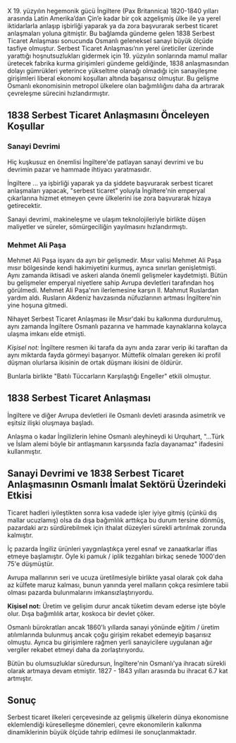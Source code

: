 X 19. yüzyılın hegemonik gücü İngiltere (Pax Britannica) 1820-1840 yılları arasında Latin Amerika’dan Çin’e kadar bir çok azgelişmiş ülke ile ya yerel iktidarlarla anlaşıp işbirliği yaparak ya da zora başvurarak serbest ticaret anlaşmaları yoluna gitmiştir. Bu bağlamda gündeme gelen 1838 Serbest Ticaret Anlaşması sonucunda Osmanlı geleneksel sanayi büyük ölçüde tasfiye olmuştur. Serbest Ticaret Anlaşması’nın yerel üreticiler üzerinde yarattığı hoşnutsuzlukları gidermek için 19. yüzyılın sonlarında mamul mallar üretecek fabrika kurma girişimleri gündeme geldiğinde, 1838 anlaşmasından dolayı gümrükleri yeterince yükseltme olanağı olmadığı için sanayileşme girişimleri liberal ekonomi koşulları altında başarısız olmuştur. Bu gelişme Osmanlı ekonomisinin metropol ülkelere olan bağımlılığını daha da artırarak çevreleşme sürecini hızlandırmıştır.

## 1838 Serbest Ticaret Anlaşmasını Önceleyen Koşullar

### Sanayi Devrimi
Hiç kuşkusuz en önemlisi İngiltere'de patlayan sanayi devrimi ve bu devrimin pazar ve hammade ihtiyacı yaratmasıdır.

İngiltere ... ya işbirliği yaparak ya da şiddete başvurarak serbest ticaret anlaşmaları yapacak, "serbest ticaret" yoluyla İngiltere'nin emperyal çıkarlarına hizmet etmeyen çevre ülkelerini ise zora başvurarak hizaya getirecektir.

Sanayi devrimi, makineleşme ve ulaşım teknolojileriyle birlikte düşen maliyetler ve süreler, sömürgeciliğin yayılmasını hızlandırmıştı.

### Mehmet Ali Paşa

Mehmet Ali Paşa isyanı da ayrı bir gelişmedir. Mısır valisi Mehmet Ali Paşa mısır bölgesinde kendi hakimiyetini kurmuş, ayrıca sınırları genişletmişti. Aynı zamanda iktisadi ve askeri alanda önemli gelişmeler kaydetmişti. Bütün bu gelişmeler emperyal niyetlere sahip Avrupa devletleri tarafından hoş görülmedi. Mehmet Ali Paşa'nın ilerlemesine karşın II. Mahmut Ruslardan yardım aldı. Rusların Akdeniz havzasında nüfuzlarının artması İngiltere'nin yine hoşuna gitmedi. 

Nihayet Serbest Ticaret Anlaşması ile Mısır'daki bu kalkınma durdurulmuş, aynı zamanda İngiltere Osmanlı pazarına ve hammade kaynaklarına kolayca ulaşma imkanı elde etmişti.

*Kişisel not:* İngiltere resmen iki tarafa da aynı anda zarar verip iki taraftan da aynı miktarda fayda görmeyi başarıyor. Müttefik olmaları gereken iki profil düşman olurlarsa ikisinin de ortak düşmanı ikisini de öldürür.


Bunlarla birlikte "Batılı Tüccarların Karşılaştığı Engeller" etkili olmuştur.

## 1838 Serbest Ticaret Anlaşması

İngiltere ve diğer Avrupa devletleri ile Osmanlı devleti arasında asimetrik ve eşitsiz ilişki oluşmaya başladı.

Anlaşma o kadar İngilizlerin lehine Osmanlı aleyhineydi ki Urquhart, "...Türk ve İslam alemi böyle bir antlaşmanın karşısında fazla dayanamaz" ifadesini kullanmıştır.


## Sanayi Devrimi ve 1838 Serbest Ticaret Anlaşmasının Osmanlı İmalat Sektörü Üzerindeki Etkisi

Ticaret hadleri iyileştikten sonra kısa vadede işler iyiye gitmiş (çünkü dış mallar ucuzlamış) olsa da dışa bağımlılık arttıkça bu durum tersine dönmüş, pazardaki arzı sürdürebilmek için ithalat düzeyleri sürekli artırılmak zorunda kalmıştır.

İç pazarda İngiliz ürünleri yaygınlaştıkça yerel esnaf ve zanaatkarlar iflas etmeye başlamıştır. Öyle ki pamuk / iplik tezgahları birkaç senede 1000'den 75'e düşmüştür.

Avrupa mallarının seri ve ucuza üretilmesiyle birlikte yasal olarak çok daha az külfete maruz kalması, bunun yanında yerel malların çokça resimlere tabii olması pazarda bulunmalarını imkansızlaştırıyordu.

**Kişisel not:** Üretim ve gelişim durur ancak tüketim devam ederse işte böyle olur. Dışa bağımlılık artar, koskoca bir devlet çöker.

Osmanlı bürokratları ancak 1860'lı yıllarda sanayi yönünde eğitim / üretim atılımlarında bulunmuş ancak çoğu girişim rekabet edemeyip başarısız olmuştu. Ayrıca bu girişimlere rağmen yerli sanayicilere uygulanan ağır vergiler rekabet etmeyi daha da zorlaştırıyordu.

Bütün bu olumsuzluklar süredursun, İngiltere'nin Osmanlı'ya ihracatı sürekli olarak artmaya devam etmiştir. 1827 - 1843 yılları arasında bu ihracat 6.7 kat artmıştır.

## Sonuç

Serbest ticaret ilkeleri çerçevesinde az gelişmiş ülkelerin dünya ekonomisne eklemlendiği küreselleşme dönemleri, çevre ekonomilerin kalkınma dinamiklerinin büyük ölçüde tahrip edilmesi ile sonuçlanmaktadır.
